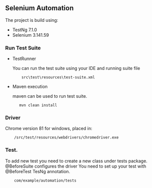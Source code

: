 ## Selenium Automation

The project is build using:
 
   *   TestNg 7.1.0
   *   Selenium 3.141.59
   

        
### Run Test Suite

   * TestRunner
     
        You can run the test suite using your IDE and running suite file
        
             src\test\resources\test-suite.xml
             
   * Maven execution
        
        maven can be used to run test suite.  
     
            mvn clean install

### Driver

Chrome version 81 for windows, placed in: 

        /src/test/resources/webdrivers/chromedriver.exe
            
### Test. 

To add new test you need to create a new class under tests package. @BeforeSuite configures the driver 
You need to set up your test with @BeforeTest TesNg annotation. 
       
        com/example/automation/tests
        


